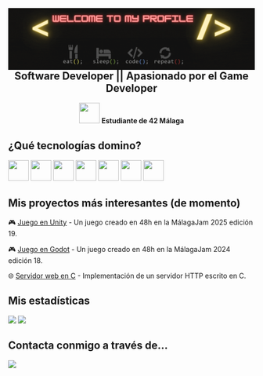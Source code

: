 <img src="bannerv3.gif" align="left"/>

<div align="center">
  <h2><strong>Software Developer || Apasionado por el Game Developer</strong></h2>
  <img src="https://emoji.slack-edge.com/T039P7U66/42/5f8a11475c4d44a7.jpg" width="42" height="42"> 
  <strong>Estudiante de 42 Málaga</strong>
</div>

## ¿Qué tecnologías domino?  
<div align="left">
  <img src="https://github.com/user-attachments/assets/20176160-03b6-4d55-b038-0cba263e1da8" width="42" height="42">
  <img src="https://github.com/user-attachments/assets/5001c45f-ad1f-4cac-bf3f-512ccc995d5b" width="42" height="42">
  <img src="https://github.com/user-attachments/assets/045277f9-3df7-479b-bb72-8dafd8872e62" width="42" height="42">
  <img src="https://github.com/user-attachments/assets/103aebe8-3028-40d6-80f8-9e097f6a624b" width="42" height="42">
  <img src="https://github.com/user-attachments/assets/435e0d84-31de-458e-944b-19f8b1a36cdf" width="42" height="42">
  <img src="https://github.com/user-attachments/assets/e25ac33d-a221-4dc4-9aef-3fb73dcf4a6c" width="42" height="42">
  <img src="https://static.vecteezy.com/system/resources/previews/027/127/463/non_2x/javascript-logo-javascript-icon-transparent-free-png.png" width="42" height="42">
</div>

## Mis proyectos más interesantes (de momento)

<div align="left">
  <p>🎮 <a href="https://noa42.itch.io/croakscape">Juego en Unity</a> - Un juego creado en 48h en la MálagaJam 2025 edición 19.</p>
  <p>🎮 <a href="https://tetsuhi.itch.io/unasombraenelpolo">Juego en Godot</a> - Un juego creado en 48h en la MálagaJam 2024 edición 18.</p>
  <p>🌐 <a href="https://github.com/BigKevlar/42_Cursus/tree/master/017_webserv">Servidor web en C</a> - Implementación de un servidor HTTP escrito en C.</p>
</div>

## Mis estadísticas
<div align="left">
  <img height="150em" src="https://github-readme-stats.vercel.app/api/top-langs/?username=BigKevlar&layout=compact&langs_count=6&theme=radical">
  <img height="150em" src="https://github-readme-stats.vercel.app/api?username=BigKevlar&show_icons=true&theme=radical">
</div>

## Contacta conmigo a través de...
<div align="left">
  <a href="https://www.linkedin.com/in/juan-carlos-martos-vergara/">
    <img src="https://img.shields.io/badge/LinkedIn-0077B5?style=for-the-badge&logo=linkedin&logoColor=white">
  </a>
</div>
